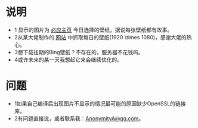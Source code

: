 # 说明

- 1 显示的图片为 [必应主页](www.bing.com) 今日选择的壁纸，据说每张壁纸都有故事。
- 2从某大佬制作的 [网站](https://api.dujin.org/bing/1920.php) 中抓取每日的壁纸(1920 \times 1080)，感谢大佬的热心。
- 3想下载往期的Bing壁纸？不存在的，服务器不花钱吗。
- 4或许未来的某一天我想起它来会继续优化的。
# 问题
- 1如果自己编译后出现图片不显示的情况最可能的原因缺少OpenSSL的链接库。
- 2有问题直接说，或者联系我：AnonymityA@qq.com。